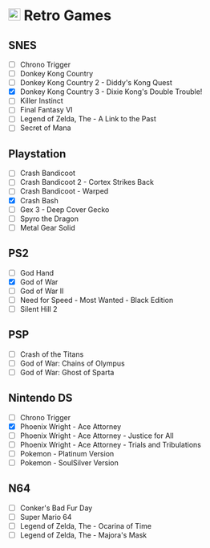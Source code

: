 # <img src="https://github.githubassets.com/favicons/favicon-dark.png" width="24"> Retro Games

## SNES

- [ ] Chrono Trigger
- [ ] Donkey Kong Country
- [ ] Donkey Kong Country 2 - Diddy's Kong Quest
- [X] Donkey Kong Country 3 - Dixie Kong's Double Trouble!
- [ ] Killer Instinct
- [ ] Final Fantasy VI
- [ ] Legend of Zelda, The - A Link to the Past
- [ ] Secret of Mana

## Playstation

- [ ] Crash Bandicoot
- [ ] Crash Bandicoot 2 - Cortex Strikes Back
- [ ] Crash Bandicoot - Warped
- [X] Crash Bash
- [ ] Gex 3 - Deep Cover Gecko
- [ ] Spyro the Dragon
- [ ] Metal Gear Solid

## PS2

- [ ] God Hand
- [X] God of War
- [ ] God of War II
- [ ] Need for Speed - Most Wanted - Black Edition
- [ ] Silent Hill 2

## PSP

- [ ] Crash of the Titans
- [ ] God of War: Chains of Olympus
- [ ] God of War: Ghost of Sparta

## Nintendo DS

- [ ] Chrono Trigger
- [X] Phoenix Wright - Ace Attorney
- [ ] Phoenix Wright - Ace Attorney - Justice for All
- [ ] Phoenix Wright - Ace Attorney - Trials and Tribulations
- [ ] Pokemon - Platinum Version
- [ ] Pokemon - SoulSilver Version

## N64

- [ ] Conker's Bad Fur Day
- [ ] Super Mario 64
- [ ] Legend of Zelda, The - Ocarina of Time
- [ ] Legend of Zelda, The - Majora's Mask